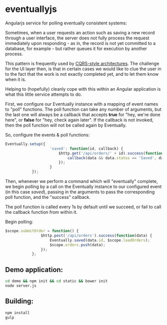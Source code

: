eventuallyjs
============

Angularjs service for polling eventually consistent systems:


Sometimes, when a user requests an action such as saving a new record through a user interface, the server does not fully process the request immediately upon responding - as in, the record is not yet committed to a database, for example - but rather queues it for execution by another process.

This pattern is frequently used by [CQRS-style architectures](http://martinfowler.com/bliki/CQRS.html). The challenge for the UI layer then, is that in certain cases we would like to clue the user in to the fact that the work is not exactly completed yet, and to let them know when it is. 

Helping to (hopefully) cleanly cope with this within an Angular application is what this little service attempts to do.

First, we configure our Eventually instance with a mapping of event names to "poll" functions. The poll function can take any number of arguments, but the last one will always be a callback that accepts **true** for "hey, we're done here", or **false** for "hey, check again later". If the callback is not invoked, then the poll function will not be called again by Eventually.

So, configure the events & poll functions:

```javascript
Eventually.setup({
					'saved': function(id, callback) {
						$http.get('/api/orders/' + id).success(function(data) {
							callback(data && data.status == 'Saved', data);
						});
					}
			});
```

Then, whenever we perform a command which will "eventually" complete, we begin polling by a call on the Eventually instance to our configured event (in this case *saved*), passing in the arguments to pass the corresponding poll function, and the "success" callback. 

The poll function is called every 1s by default until we succeed, or fail to call the callback function from within it. 


Begin polling:

```javascript
$scope.submitOrder = function() {
				$http.post('/api/orders').success(function(data) {
					Eventually.saved(data.id, $scope.loadOrders); 
					$scope.orders.push(data);
				});
			};
```

## Demo application:

```bash
cd demo && npm init && cd static && bower init
node server.js
```

## Building:
```bash
npm install
gulp
```

